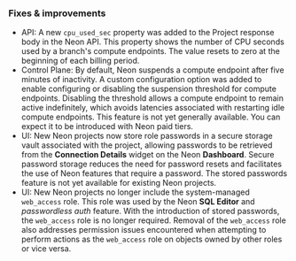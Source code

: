 ### Fixes & improvements

- API: A new `cpu_used_sec` property was added to the Project response body in the Neon API. This property shows the number of CPU seconds used by a branch's compute endpoints. The value resets to zero at the beginning of each billing period.
- Control Plane: By default, Neon suspends a compute endpoint after five minutes of inactivity. A custom configuration option was added to enable configuring or disabling the suspension threshold for compute endpoints. Disabling the threshold allows a compute endpoint to remain active indefinitely, which avoids latencies associated with restarting idle compute endpoints. This feature is not yet generally available. You can expect it to be introduced with Neon paid tiers.
- UI: New Neon projects now store role passwords in a secure storage vault associated with the project, allowing passwords to be retrieved from the **Connection Details** widget on the Neon **Dashboard**. Secure password storage reduces the need for password resets and facilitates the use of Neon features that require a password. The stored passwords feature is not yet available for existing Neon projects.
- UI: New Neon projects no longer include the system-managed `web_access` role. This role was used by the Neon **SQL Editor** and _passwordless auth_ feature. With the introduction of stored passwords, the `web_access` role is no longer required. Removal of the `web_access` role also addresses permission issues encountered when attempting to perform actions as the `web_access` role on objects owned by other roles or vice versa.
